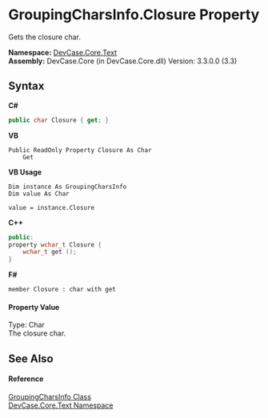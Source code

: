 # GroupingCharsInfo.Closure Property 
 

Gets the closure char.

**Namespace:**&nbsp;<a href="N_DevCase_Core_Text">DevCase.Core.Text</a><br />**Assembly:**&nbsp;DevCase.Core (in DevCase.Core.dll) Version: 3.3.0.0 (3.3)

## Syntax

**C#**<br />
``` C#
public char Closure { get; }
```

**VB**<br />
``` VB
Public ReadOnly Property Closure As Char
	Get
```

**VB Usage**<br />
``` VB Usage
Dim instance As GroupingCharsInfo
Dim value As Char

value = instance.Closure

```

**C++**<br />
``` C++
public:
property wchar_t Closure {
	wchar_t get ();
}
```

**F#**<br />
``` F#
member Closure : char with get

```


#### Property Value
Type: Char<br />The closure char.

## See Also


#### Reference
<a href="T_DevCase_Core_Text_GroupingCharsInfo">GroupingCharsInfo Class</a><br /><a href="N_DevCase_Core_Text">DevCase.Core.Text Namespace</a><br />